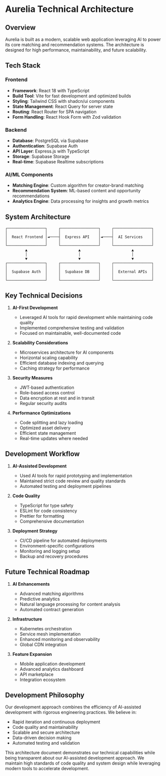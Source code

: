 # Aurelia Technical Architecture

## Overview
Aurelia is built as a modern, scalable web application leveraging AI to power its core matching and recommendation systems. The architecture is designed for high performance, maintainability, and future scalability.

## Tech Stack

### Frontend
- **Framework**: React 18 with TypeScript
- **Build Tool**: Vite for fast development and optimized builds
- **Styling**: Tailwind CSS with shadcn/ui components
- **State Management**: React Query for server state
- **Routing**: React Router for SPA navigation
- **Form Handling**: React Hook Form with Zod validation

### Backend
- **Database**: PostgreSQL via Supabase
- **Authentication**: Supabase Auth
- **API Layer**: Express.js with TypeScript
- **Storage**: Supabase Storage
- **Real-time**: Supabase Realtime subscriptions

### AI/ML Components
- **Matching Engine**: Custom algorithm for creator-brand matching
- **Recommendation System**: ML-based content and opportunity recommendations
- **Analytics Engine**: Data processing for insights and growth metrics

## System Architecture

```
┌─────────────────┐     ┌─────────────────┐     ┌─────────────────┐
│                 │     │                 │     │                 │
│  React Frontend │◄────┤  Express API    │◄────┤  AI Services    │
│                 │     │                 │     │                 │
└─────────────────┘     └─────────────────┘     └─────────────────┘
         ▲                       ▲                       ▲
         │                       │                       │
         ▼                       ▼                       ▼
┌─────────────────┐     ┌─────────────────┐     ┌─────────────────┐
│                 │     │                 │     │                 │
│  Supabase Auth  │     │  Supabase DB    │     │  External APIs  │
│                 │     │                 │     │                 │
└─────────────────┘     └─────────────────┘     └─────────────────┘
```

## Key Technical Decisions

1. **AI-First Development**
   - Leveraged AI tools for rapid development while maintaining code quality
   - Implemented comprehensive testing and validation
   - Focused on maintainable, well-documented code

2. **Scalability Considerations**
   - Microservices architecture for AI components
   - Horizontal scaling capability
   - Efficient database indexing and querying
   - Caching strategy for performance

3. **Security Measures**
   - JWT-based authentication
   - Role-based access control
   - Data encryption at rest and in transit
   - Regular security audits

4. **Performance Optimizations**
   - Code splitting and lazy loading
   - Optimized asset delivery
   - Efficient state management
   - Real-time updates where needed

## Development Workflow

1. **AI-Assisted Development**
   - Used AI tools for rapid prototyping and implementation
   - Maintained strict code review and quality standards
   - Automated testing and deployment pipelines

2. **Code Quality**
   - TypeScript for type safety
   - ESLint for code consistency
   - Prettier for formatting
   - Comprehensive documentation

3. **Deployment Strategy**
   - CI/CD pipeline for automated deployments
   - Environment-specific configurations
   - Monitoring and logging setup
   - Backup and recovery procedures

## Future Technical Roadmap

1. **AI Enhancements**
   - Advanced matching algorithms
   - Predictive analytics
   - Natural language processing for content analysis
   - Automated contract generation

2. **Infrastructure**
   - Kubernetes orchestration
   - Service mesh implementation
   - Enhanced monitoring and observability
   - Global CDN integration

3. **Feature Expansion**
   - Mobile application development
   - Advanced analytics dashboard
   - API marketplace
   - Integration ecosystem

## Development Philosophy

Our development approach combines the efficiency of AI-assisted development with rigorous engineering practices. We believe in:

- Rapid iteration and continuous deployment
- Code quality and maintainability
- Scalable and secure architecture
- Data-driven decision making
- Automated testing and validation

This architecture document demonstrates our technical capabilities while being transparent about our AI-assisted development approach. We maintain high standards of code quality and system design while leveraging modern tools to accelerate development. 